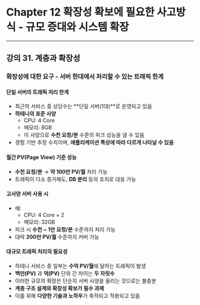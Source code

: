 # Chapter 12 확장성 확보에 필요한 사고방식 - 규모 증대와 시스템 확장---## 강의 31. 계층과 확장성### 확장성에 대한 요구 - 서버 한대에서 처리할 수 있는 트래픽 한계#### 단일 서버의 트래픽 처리 한계- 최근의 서비스 중 상당수는 **단일 서버(1대)**로 운영되고 있음- **하테나의 표준 사양**    - CPU: 4 Core    - 메모리: 8GB    - 이 사양으로 **수천 요청/분** 수준의 피크 성능을 낼 수 있음- 경험 기반 추정 수치이며, **애플리케이션 특성에 따라 다르게 나타날 수 있음**#### 월간 PV(Page View) 기준 성능- **수천 요청/분** → **약 100만 PV/월** 처리 가능- 트래픽이 다소 증가해도, **DB 분리** 등의 조치로 대응 가능#### 고사양 서버 사용 시- 예:    - CPU: 4 Core × 2    - 메모리: 32GB- 피크 시 **수천 ~ 1만 요청/분** 수준까지 처리 가능- 대략 **200만 PV/월** 수준까지 커버 가능#### 대규모 트래픽 처리의 필요성- 하테나 서비스 중 일부는 **수억 PV/월**에 달하는 트래픽이 발생- **백만(PV)** 과 **억(PV)** 단위 간 차이는 **두 자릿수**- 이러한 규모의 확장은 단순히 서버 사양을 올리는 것으로는 불충분- **계층 구조 설계와 확장성 확보가 필수 과제**- 이를 위해 **다양한 기술과 노하우**가 축적되고 적용되고 있음